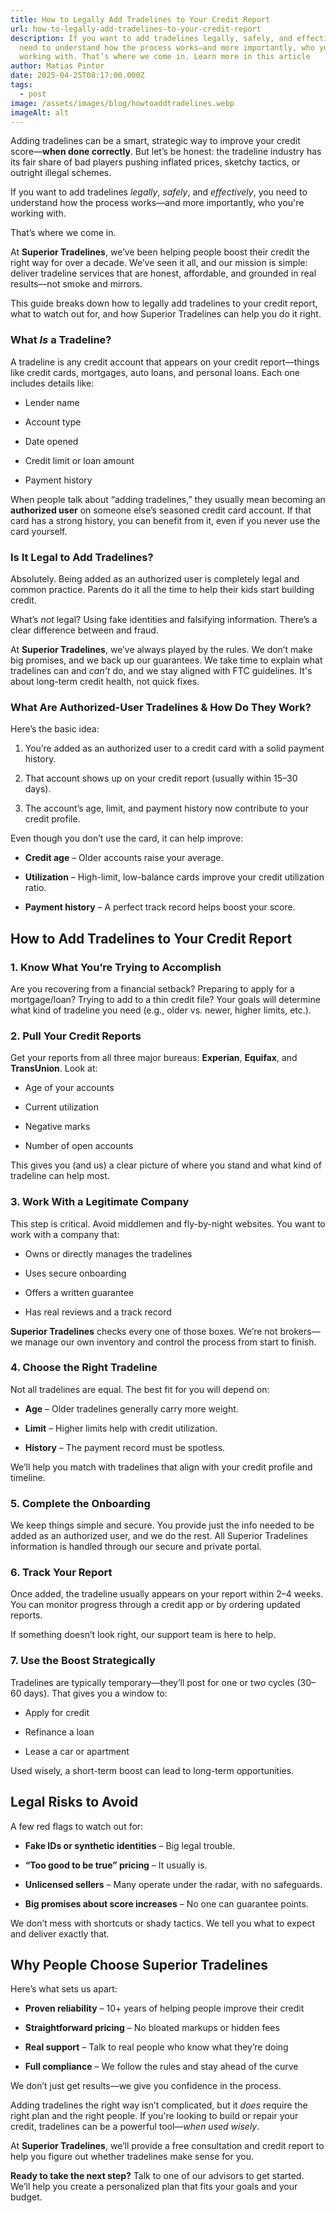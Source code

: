 ```yaml
---
title: How to Legally Add Tradelines to Your Credit Report
url: how-to-legally-add-tradelines-to-your-credit-report
description: If you want to add tradelines legally, safely, and effectively, you
  need to understand how the process works—and more importantly, who you're
  working with. That’s where we come in. Learn more in this article
author: Matias Pintor
date: 2025-04-25T08:17:00.000Z
tags:
  - post
image: /assets/images/blog/howtoaddtradelines.webp
imageAlt: alt
---
```




Adding tradelines can be a smart, strategic way to improve your credit score—**when done correctly**. But let’s be honest: the tradeline industry has its fair share of bad players pushing inflated prices, sketchy tactics, or outright illegal schemes.

If you want to add tradelines *legally*, *safely*, and *effectively*, you need to understand how the process works—and more importantly, who you're working with.

That’s where we come in.

At **Superior Tradelines**, we’ve been helping people boost their credit the right way for over a decade. We’ve seen it all, and our mission is simple: deliver tradeline services that are honest, affordable, and grounded in real results—not smoke and mirrors.

This guide breaks down how to legally add tradelines to your credit report, what to watch out for, and how Superior Tradelines can help you do it right.





### **What *Is* a Tradeline?**

A tradeline is any credit account that appears on your credit report—things like credit cards, mortgages, auto loans, and personal loans. Each one includes details like:

* Lender name


* Account type


* Date opened


* Credit limit or loan amount


* Payment history



When people talk about “adding tradelines,” they usually mean becoming an **authorized user** on someone else’s seasoned credit card account. If that card has a strong history, you can benefit from it, even if you never use the card yourself.





### **Is It Legal to Add Tradelines?**

Absolutely. Being added as an authorized user is completely legal and common practice. Parents do it all the time to help their kids start building credit.

What’s *not* legal? Using fake identities and falsifying information. There’s a clear difference between and fraud.

At **Superior Tradelines**, we’ve always played by the rules. We don’t make big promises, and we back up our guarantees. We take time to explain what tradelines can and *can’t* do, and we stay aligned with FTC guidelines. It's about long-term credit health, not quick fixes.





### **What Are Authorized-User Tradelines & How Do They Work?**

Here’s the basic idea:

1. You’re added as an authorized user to a credit card with a solid payment history.


2. That account shows up on your credit report (usually within 15–30 days).


3. The account’s age, limit, and payment history now contribute to your credit profile.



Even though you don’t use the card, it can help improve:

* **Credit age** – Older accounts raise your average.


* **Utilization** – High-limit, low-balance cards improve your credit utilization ratio.


* **Payment history** – A perfect track record helps boost your score.







## **How to Add Tradelines to Your Credit Report**

### **1. Know What You’re Trying to Accomplish**

Are you recovering from a financial setback? Preparing to apply for a mortgage/loan? Trying to add to a thin credit file? Your goals will determine what kind of tradeline you need (e.g., older vs. newer, higher limits, etc.).





### **2. Pull Your Credit Reports**

Get your reports from all three major bureaus: **Experian**, **Equifax**, and **TransUnion**. Look at:

* Age of your accounts


* Current utilization


* Negative marks


* Number of open accounts



This gives you (and us) a clear picture of where you stand and what kind of tradeline can help most.





### **3. Work With a Legitimate Company**

This step is critical. Avoid middlemen and fly-by-night websites. You want to work with a company that:

* Owns or directly manages the tradelines


* Uses secure onboarding


* Offers a written guarantee


* Has real reviews and a track record



**Superior Tradelines** checks every one of those boxes. We’re not brokers—we manage our own inventory and control the process from start to finish.





### **4. Choose the Right Tradeline**

Not all tradelines are equal. The best fit for you will depend on:

* **Age** – Older tradelines generally carry more weight.


* **Limit** – Higher limits help with credit utilization.


* **History** – The payment record must be spotless.



We’ll help you match with tradelines that align with your credit profile and timeline.





### **5. Complete the Onboarding**

We keep things simple and secure. You provide just the info needed to be added as an authorized user, and we do the rest. All Superior Tradelines information is handled through our secure and private portal.





### **6. Track Your Report**

Once added, the tradeline usually appears on your report within 2–4 weeks. You can monitor progress through a credit app or by ordering updated reports.

If something doesn’t look right, our support team is here to help.





### **7. Use the Boost Strategically**

Tradelines are typically temporary—they’ll post for one or two cycles (30–60 days). That gives you a window to:

* Apply for credit


* Refinance a loan


* Lease a car or apartment



Used wisely, a short-term boost can lead to long-term opportunities.





## **Legal Risks to Avoid**

A few red flags to watch out for:

* **Fake IDs or synthetic identities** – Big legal trouble.


* **“Too good to be true” pricing** – It usually is.


* **Unlicensed sellers** – Many operate under the radar, with no safeguards.


* **Big promises about score increases** – No one can guarantee points.



We don’t mess with shortcuts or shady tactics. We tell you what to expect and deliver exactly that.





## **Why People Choose Superior Tradelines**

Here’s what sets us apart:

* **Proven reliability** – 10+ years of helping people improve their credit


* **Straightforward pricing** – No bloated markups or hidden fees


* **Real support** – Talk to real people who know what they’re doing


* **Full compliance** – We follow the rules and stay ahead of the curve



We don’t just get results—we give you confidence in the process.





Adding tradelines the right way isn’t complicated, but it *does* require the right plan and the right people. If you're looking to build or repair your credit, tradelines can be a powerful tool—*when used wisely*.

At **Superior Tradelines**, we’ll provide a free consultation and credit report to help you figure out whether tradelines make sense for you.

**Ready to take the next step?** Talk to one of our advisors to get started. We’ll help you create a personalized plan that fits your goals and your budget.
